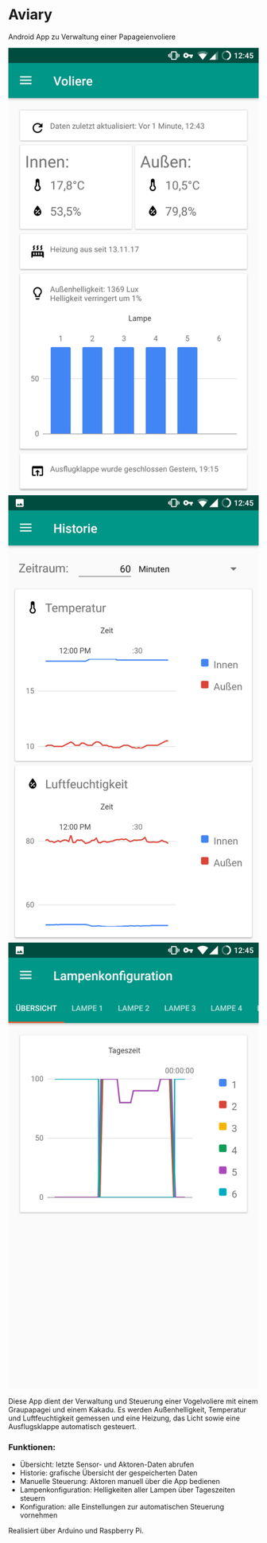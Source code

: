 # Aviary
Android App zu Verwaltung einer Papageienvoliere

![Screenshot 1](https://raw.githubusercontent.com/Tapematch/Aviary/master/screenshots/Screenshot_20180325-124502.png)
![Screenshot 2](https://raw.githubusercontent.com/Tapematch/Aviary/master/screenshots/Screenshot_20180325-124527.png)
![Screenshot 3](https://raw.githubusercontent.com/Tapematch/Aviary/master/screenshots/Screenshot_20180325-124537.png)

Diese App dient der Verwaltung und Steuerung einer Vogelvoliere mit einem Graupapagei und einem Kakadu.
Es werden Außenhelligkeit, Temperatur und Luftfeuchtigkeit gemessen und eine Heizung, das Licht sowie eine Ausflugsklappe automatisch gesteuert.

### Funktionen:
 - Übersicht: letzte Sensor- und Aktoren-Daten abrufen
 - Historie: grafische Übersicht der gespeicherten Daten
 - Manuelle Steuerung: Aktoren manuell über die App bedienen
 - Lampenkonfiguration: Helligkeiten aller Lampen über Tageszeiten steuern
 - Konfiguration: alle Einstellungen zur automatischen Steuerung vornehmen

Realisiert über Arduino und Raspberry Pi.
